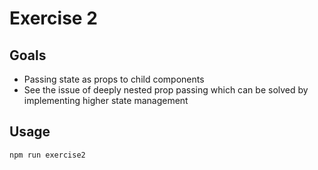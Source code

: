 # Exercise 2

## Goals

* Passing state as props to child components
* See the issue of deeply nested prop passing which can be solved by implementing higher state management

## Usage

`npm run exercise2`
